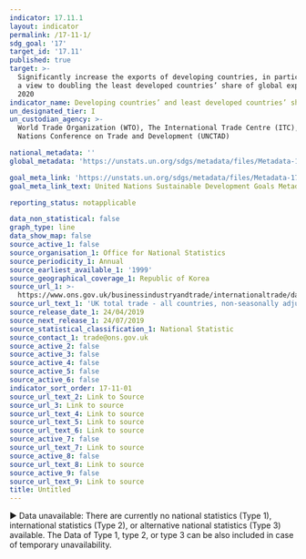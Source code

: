 ```yaml
---
indicator: 17.11.1
layout: indicator
permalink: /17-11-1/
sdg_goal: '17'
target_id: '17.11'
published: true
target: >-
  Significantly increase the exports of developing countries, in particular with
  a view to doubling the least developed countries’ share of global exports by
  2020
indicator_name: Developing countries’ and least developed countries’ share of global exports
un_designated_tier: I
un_custodian_agency: >-
  World Trade Organization (WTO), The International Trade Centre (ITC), United
  Nations Conference on Trade and Development (UNCTAD)

national_metadata: ''
global_metadata: 'https://unstats.un.org/sdgs/metadata/files/Metadata-17-11-01.pdf'

goal_meta_link: 'https://unstats.un.org/sdgs/metadata/files/Metadata-17-11-01.pdf'
goal_meta_link_text: United Nations Sustainable Development Goals Metadata (PDF 216 KB)

reporting_status: notapplicable

data_non_statistical: false
graph_type: line
data_show_map: false
source_active_1: false
source_organisation_1: Office for National Statistics
source_periodicity_1: Annual
source_earliest_available_1: '1999'
source_geographical_coverage_1: Republic of Korea
source_url_1: >-
  https://www.ons.gov.uk/businessindustryandtrade/internationaltrade/datasets/uktotaltradeallcountriesnonseasonallyadjusted
source_url_text_1: 'UK total trade - all countries, non-seasonally adjusted'
source_release_date_1: 24/04/2019
source_next_release_1: 24/07/2019
source_statistical_classification_1: National Statistic
source_contact_1: trade@ons.gov.uk
source_active_2: false
source_active_3: false
source_active_4: false
source_active_5: false
source_active_6: false
indicator_sort_order: 17-11-01
source_url_text_2: Link to Source
source_url_3: Link to source
source_url_text_4: Link to source
source_url_text_5: Link to source
source_url_text_6: Link to source
source_active_7: false
source_url_text_7: Link to source
source_active_8: false
source_url_text_8: Link to source
source_active_9: false
source_url_text_9: Link to source
title: Untitled
---
```

▶ Data unavailable: There are currently no national statistics (Type 1), international statistics (Type 2), or alternative national statistics (Type 3) available. The Data of Type 1, type 2, or type 3 can be also included in case of temporary unavailability.
